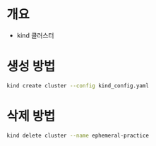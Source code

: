 # 개요
* kind 클러스터

# 생성 방법

```sh
kind create cluster --config kind_config.yaml
```

# 삭제 방법

```sh
kind delete cluster --name ephemeral-practice
```
